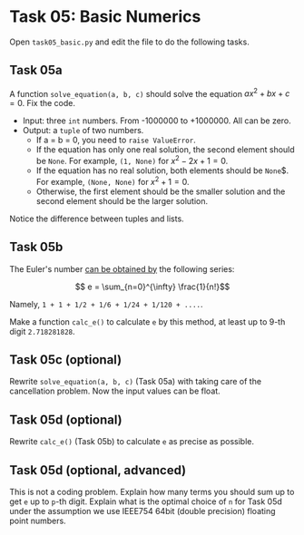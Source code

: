 # Task 05: Basic Numerics

Open `task05_basic.py` and edit the file to do the following tasks.

## Task 05a

A function `solve_equation(a, b, c)` should solve the equation $ax^2+bx+c=0$. Fix the code.

- Input: three `int` numbers. From -1000000 to +1000000. All can be zero.
- Output: a `tuple` of two numbers.
  - If a = b = 0, you need to `raise ValueError`.
  - If the equation has only one real solution, the second element should be `None`. For example, `(1, None)` for $x^2-2x+1=0$.
  - If the equation has no real solution, both elements should be `None`$. For example, `(None, None)` for $x^2+1=0$.
  - Otherwise, the first element should be the smaller solution and the second element should be the larger solution.

Notice the difference between tuples and lists.

## Task 05b

The Euler's number [can be obtained by](https://en.wikipedia.org/wiki/E_(mathematical_constant)) the following series:

$$ e = \sum_{n=0}^{\infty} \frac{1}{n!}$$

Namely, `1 + 1 + 1/2 + 1/6 + 1/24 + 1/120 + ....`.

Make a function `calc_e()` to calculate `e` by this method, at least up to 9-th digit `2.718281828`.

## Task 05c (optional)

Rewrite `solve_equation(a, b, c)` (Task 05a) with taking care of the cancellation problem. Now the input values can be float.

## Task 05d (optional)

Rewrite `calc_e()` (Task 05b) to calculate `e` as precise as possible.

## Task 05d (optional, advanced)

This is not a coding problem. Explain how many terms you should sum up to get `e` up to `p`-th digit. Explain what is the optimal choice of `n` for Task 05d under the assumption we use IEEE754 64bit (double precision) floating point numbers.
